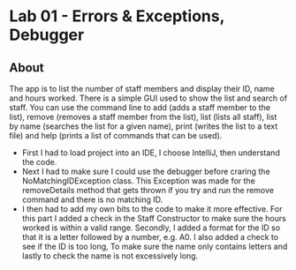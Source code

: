 # Lab 01 - Errors & Exceptions, Debugger

## About
The app is to list the number of staff members and display their ID, name and hours worked. There is a simple GUI used to show the list and search of staff. You can use the command line to add (adds a staff member to the list), remove (removes a staff member from the list), list (lists all staff), list by name (searches the list for a given name), print (writes the list to a text file) and help (prints a list of commands that can be used).

- First I had to load project into an IDE, I choose IntelliJ, then understand the code.
- Next I had to make sure I could use the debugger before craring the NoMatchingIDException class. This Exception was made for the removeDetails method that gets thrown if you try and run the remove command and there is no matching ID.
- I then had to add my own bits to the code to make it more effective. For this part I added a check in the Staff Constructor to make sure the hours worked is within a valid range. Secondly, I added a format for the ID so that it is a letter followed by a number, e.g. A0. I also added a check to see if the ID is too long, To make sure the name only contains letters and lastly to check the name is not excessively long.
